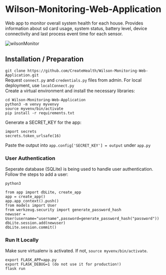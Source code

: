 # Wilson-Monitoring-Web-Application
Web app to monitor overall system health for each house. Provides information about sd card usage, system status, battery level, device connectivity and last process event time for each sensor. 

![wilsonMonitor](https://user-images.githubusercontent.com/20258893/70854665-bf2eee00-1e8c-11ea-9bba-08bce8df1f56.gif)

## Installation / Preparation
`git clone https://github.com/CreateHealth/Wilson-Monitoring-Web-Application.git` <br>
Request `connect.py` and `credentials.py` files from admin. For local deployment, use `localConnect.py` <br>
Create a virtual environment and install the necessary libraries:
```
cd Wilson-Monitoring-Web-Application
python3 -m venvy myvenvy
source myvenv/bin/activate
pip install -r requirements.txt
```
Generate a SECRET_KEY for the app: <br>
```
import secrets
secrets.token_urlsafe(16)
```
Paste the output into `app.config['SECRET_KEY'] = output` under `app.py`

### User Authentication 
Seperate database (SQLite) is being used to handle user authentication. Follow the steps to add a user:
```
python3
```
```
from app import dbLite, create_app
app = create_app()
app.app_context().push()
from models import User
from werkzeug.security import generate_password_hash
newuser = User(username="username",password=generate_password_hash("password"))
dbLite.session.add(newuser)
dbLite.session.commit()
```
### Run It Locally
Make sure virtualenv is activated. If not, `source myvenv/bin/activate`. <br>
```
export FLASK_APP=app.py
export FLASK_DEBUG=1 (do not use it for production!)
flask run
```
